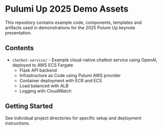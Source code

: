 # Pulumi Up 2025 Demo Assets

This repository contains example code, components, templates and artifacts used in demonstrations for the 2025 Pulumi Up keynote presentation.

## Contents

- `chatbot-service/` - Example cloud-native chatbot service using OpenAI, deployed to AWS ECS Fargate
  - Flask API backend
  - Infrastructure as Code using Pulumi AWS provider
  - Container deployment with ECR and ECS
  - Load balanced with ALB
  - Logging with CloudWatch

## Getting Started

See individual project directories for specific setup and deployment instructions.
